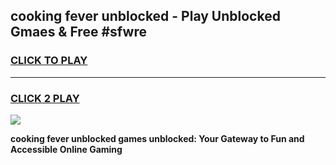 
## cooking fever unblocked - Play Unblocked Gmaes & Free #sfwre
<h3>
<a href="https://news.freeplayer.one?title=cooking_fever_unblocked&ref=03M">CLICK TO PLAY</a></h3>
<hr>

<h3>
<a href="https://news.freeplayer.one?title=cooking_fever_unblocked&ref=03M">CLICK 2 PLAY</a>
  
</h3>

<a href="https://news.freeplayer.one?title=cooking_fever_unblocked&ref=03M"><img src="https://clearcache.store/games.png"></a>


**cooking fever unblocked games unblocked: Your Gateway to Fun and Accessible Online Gaming**
